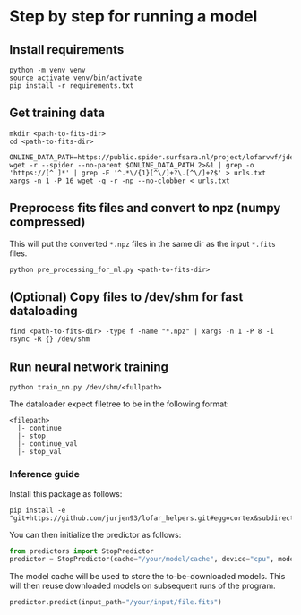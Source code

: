# Step by step for running a model
## Install requirements
```shell
python -m venv venv
source activate venv/bin/activate
pip install -r requirements.txt
```

## Get training data
```shell
mkdir <path-to-fits-dir>
cd <path-to-fits-dir>

ONLINE_DATA_PATH=https://public.spider.surfsara.nl/project/lofarvwf/jdejong/CORTEX/calibrator_selection_robertjan/cnn_data/
wget -r --spider --no-parent $ONLINE_DATA_PATH 2>&1 | grep -o 'https://[^ ]*' | grep -E '^.*\/{1}[^\/]+?\.[^\/]+?$' > urls.txt
xargs -n 1 -P 16 wget -q -r -np --no-clobber < urls.txt 
```

## Preprocess fits files and convert to npz (numpy compressed)
This will put the converted `*.npz` files in the same dir as the input `*.fits` files.
```shell
python pre_processing_for_ml.py <path-to-fits-dir>
```

## (Optional) Copy files to /dev/shm for fast dataloading
```shell
find <path-to-fits-dir> -type f -name "*.npz" | xargs -n 1 -P 8 -i rsync -R {} /dev/shm
```

## Run neural network training
```shell
python train_nn.py /dev/shm/<fullpath>
```
The dataloader expect filetree to be in the following format:
```text
<filepath>
  |- continue
  |- stop
  |- continue_val
  |- stop_val
```

### Inference guide

Install this package as follows:
```
pip install -e "git+https://github.com/jurjen93/lofar_helpers.git#egg=cortex&subdirectory=neural_networks"
```

You can then initialize the predictor as follows:

```Python
from predictors import StopPredictor
predictor = StopPredictor(cache="/your/model/cache", device="cpu", model="name_of_the_model")
```

The model cache will be used to store the to-be-downloaded models. This will then reuse downloaded models on subsequent runs of the program.

```Python
predictor.predict(input_path="/your/input/file.fits")
```
